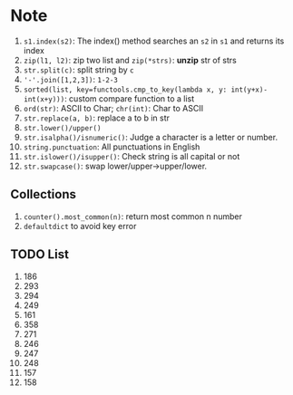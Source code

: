 # Note

1. `s1.index(s2)`: The index() method searches an `s2` in `s1` and returns its index
2. `zip(l1, l2)`: zip two list and `zip(*strs)`: **unzip** str of strs
3. `str.split(c)`: split string by `c`
4. `'-'.join([1,2,3])`: `1-2-3`
5. `sorted(list, key=functools.cmp_to_key(lambda x, y: int(y+x)-int(x+y)))`: custom compare function to a list
6. `ord(str)`: ASCII to Char; `chr(int)`: Char to ASCII
7. `str.replace(a, b)`: replace a to b in str
8. `str.lower()/upper()`
9. `str.isalpha()/isnumeric()`: Judge a character is a letter or number.
10. `string.punctuation`: All punctuations in English
11. `str.islower()/isupper()`: Check string is all capital or not
12. `str.swapcase()`: swap lower/upper->upper/lower.

## Collections

1. `counter().most_common(n)`: return most common n number
2. `defaultdict` to avoid key error

## TODO List

1. 186
2. 293
3. 294
4. 249
5. 161
6. 358
7. 271
8. 246
9. 247
10. 248
11. 157
12. 158
